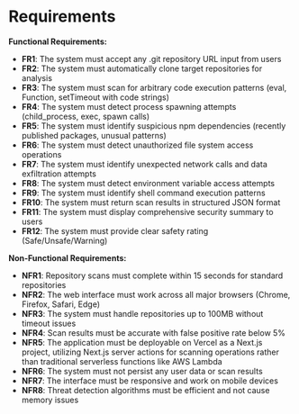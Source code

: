 # Requirements

**Functional Requirements:**

- **FR1**: The system must accept any .git repository URL input from users
- **FR2**: The system must automatically clone target repositories for analysis
- **FR3**: The system must scan for arbitrary code execution patterns (eval, Function, setTimeout with code strings)
- **FR4**: The system must detect process spawning attempts (child_process, exec, spawn calls)
- **FR5**: The system must identify suspicious npm dependencies (recently published packages, unusual patterns)
- **FR6**: The system must detect unauthorized file system access operations
- **FR7**: The system must identify unexpected network calls and data exfiltration attempts
- **FR8**: The system must detect environment variable access attempts
- **FR9**: The system must identify shell command execution patterns
- **FR10**: The system must return scan results in structured JSON format
- **FR11**: The system must display comprehensive security summary to users
- **FR12**: The system must provide clear safety rating (Safe/Unsafe/Warning)

**Non-Functional Requirements:**

- **NFR1**: Repository scans must complete within 15 seconds for standard repositories
- **NFR2**: The web interface must work across all major browsers (Chrome, Firefox, Safari, Edge)
- **NFR3**: The system must handle repositories up to 100MB without timeout issues
- **NFR4**: Scan results must be accurate with false positive rate below 5%
- **NFR5**: The application must be deployable on Vercel as a Next.js project, utilizing Next.js server actions for scanning operations rather than traditional serverless functions like AWS Lambda
- **NFR6**: The system must not persist any user data or scan results
- **NFR7**: The interface must be responsive and work on mobile devices
- **NFR8**: Threat detection algorithms must be efficient and not cause memory issues
